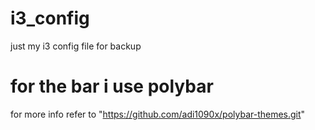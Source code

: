 # i3_config

just my i3 config file for backup

# for the bar i use polybar
for more info refer to "https://github.com/adi1090x/polybar-themes.git"
